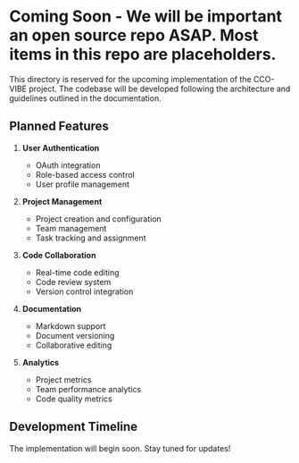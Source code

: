 # Coming Soon - We will be important an open source repo ASAP.  Most items in this repo are placeholders.

This directory is reserved for the upcoming implementation of the CCO-VIBE project. The codebase will be developed following the architecture and guidelines outlined in the documentation.

## Planned Features

1. **User Authentication**
   - OAuth integration
   - Role-based access control
   - User profile management

2. **Project Management**
   - Project creation and configuration
   - Team management
   - Task tracking and assignment

3. **Code Collaboration**
   - Real-time code editing
   - Code review system
   - Version control integration

4. **Documentation**
   - Markdown support
   - Document versioning
   - Collaborative editing

5. **Analytics**
   - Project metrics
   - Team performance analytics
   - Code quality metrics

## Development Timeline

The implementation will begin soon. Stay tuned for updates! 